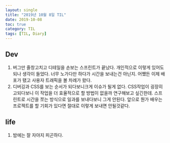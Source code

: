 ```yaml
---
layout: single
title: "2019년 10월 8일 TIL"
date: 2019-10-08
toc: true
category: TIL
tags: [TIL, Diary]
---
```

## Dev
1. 버그만 줄창고치고 디테일을 손보는 스프린트가 끝났다. 개인적으로 이렇게 있어도 되나 생각이 들었다. 너무 노가다만 하다가 시간을 보내는건 아닌지. 어쨌든 이제 배포가 됐고 사용자 트래픽을 볼 차례가 왔다.
2. 디버깅과 CSS를 보는 순서가 되다보니크게 이슈가 될게 없다. CSS작업이 굉장히 고되다보니 이 작업을 더 효율적으로 할 방법이 없을까 연구해보고 싶긴한데. 스프린트로 시간을 쪼는 방식으로 일과를 보내다보니 그게 안된다. 앞으로 뭔가 배우는 프로젝트를 할 기회가 있다면 절대로 이렇게 보내면 안될것같다.

## life
1. 밤에는 잘 자야지 피곤하다.
  